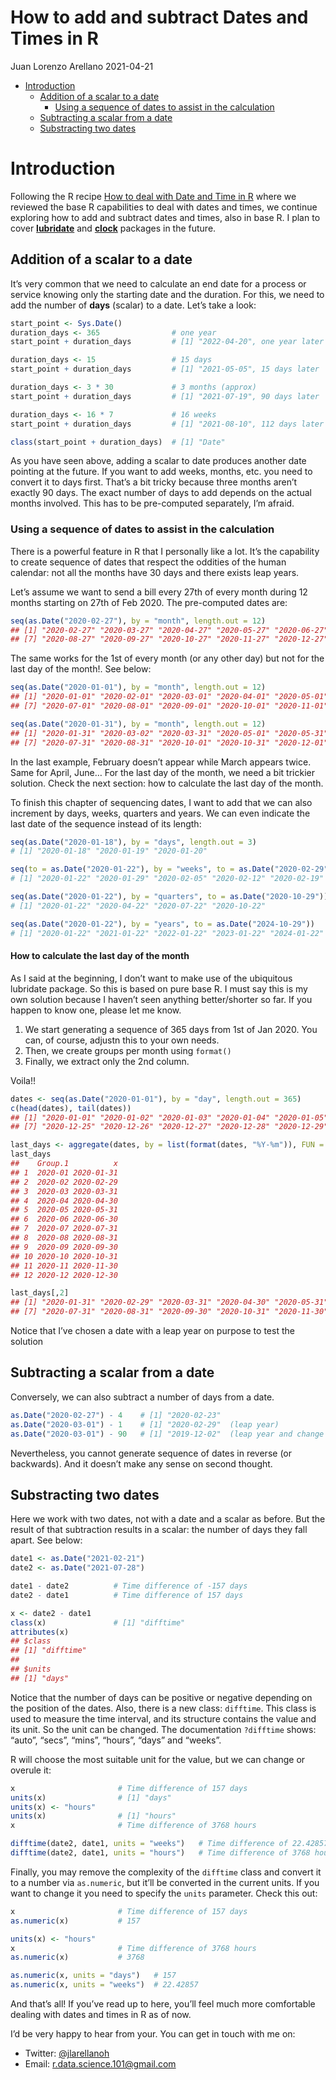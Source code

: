 How to add and subtract Dates and Times in R
================
Juan Lorenzo Arellano
2021-04-21

-   [Introduction](#introduction)
    -   [Addition of a scalar to a
        date](#addition-of-a-scalar-to-a-date)
        -   [Using a sequence of dates to assist in the
            calculation](#using-a-sequence-of-dates-to-assist-in-the-calculation)
    -   [Subtracting a scalar from a
        date](#subtracting-a-scalar-from-a-date)
    -   [Substracting two dates](#substracting-two-dates)

# Introduction

Following the R recipe [How to deal with Date and Time in
R](dates_times/How-to-deal-with-Dates-and-Times-in-R.html) where we
reviewed the base R capabilities to deal with dates and times, we
continue exploring how to add and subtract dates and times, also in base
R. I plan to cover [**lubridate**](https://lubridate.tidyverse.org/) and
[**clock**](https://clock.r-lib.org/) packages in the future.

## Addition of a scalar to a date

It’s very common that we need to calculate an end date for a process or
service knowing only the starting date and the duration. For this, we
need to add the number of **days** (scalar) to a date. Let’s take a
look:

``` r
start_point <- Sys.Date()
duration_days <- 365                # one year
start_point + duration_days         # [1] "2022-04-20", one year later

duration_days <- 15                 # 15 days
start_point + duration_days         # [1] "2021-05-05", 15 days later

duration_days <- 3 * 30             # 3 months (approx)
start_point + duration_days         # [1] "2021-07-19", 90 days later

duration_days <- 16 * 7             # 16 weeks
start_point + duration_days         # [1] "2021-08-10", 112 days later

class(start_point + duration_days)  # [1] "Date"
```

As you have seen above, adding a scalar to date produces another date
pointing at the future. If you want to add weeks, months, etc. you need
to convert it to days first. That’s a bit tricky because three months
aren’t exactly 90 days. The exact number of days to add depends on the
actual months involved. This has to be pre-computed separately, I’m
afraid.

### Using a sequence of dates to assist in the calculation

There is a powerful feature in R that I personally like a lot. It’s the
capability to create sequence of dates that respect the oddities of the
human calendar: not all the months have 30 days and there exists leap
years.

Let’s assume we want to send a bill every 27th of every month during 12
months starting on 27th of Feb 2020. The pre-computed dates are:

``` r
seq(as.Date("2020-02-27"), by = "month", length.out = 12)
## [1] "2020-02-27" "2020-03-27" "2020-04-27" "2020-05-27" "2020-06-27" "2020-07-27"
## [7] "2020-08-27" "2020-09-27" "2020-10-27" "2020-11-27" "2020-12-27" "2021-01-27"
```

The same works for the 1st of every month (or any other day) but not for
the last day of the month!. See below:

``` r
seq(as.Date("2020-01-01"), by = "month", length.out = 12)
## [1] "2020-01-01" "2020-02-01" "2020-03-01" "2020-04-01" "2020-05-01" "2020-06-01"
## [7] "2020-07-01" "2020-08-01" "2020-09-01" "2020-10-01" "2020-11-01" "2020-12-01"

seq(as.Date("2020-01-31"), by = "month", length.out = 12)
## [1] "2020-01-31" "2020-03-02" "2020-03-31" "2020-05-01" "2020-05-31" "2020-07-01"
## [7] "2020-07-31" "2020-08-31" "2020-10-01" "2020-10-31" "2020-12-01" "2020-12-31")
```

In the last example, February doesn’t appear while March appears twice.
Same for April, June… For the last day of the month, we need a bit
trickier solution. Check the next section: how to calculate the last day
of the month.

To finish this chapter of sequencing dates, I want to add that we can
also increment by days, weeks, quarters and years. We can even indicate
the last date of the sequence instead of its length:

``` r
seq(as.Date("2020-01-18"), by = "days", length.out = 3)
# [1] "2020-01-18" "2020-01-19" "2020-01-20"

seq(to = as.Date("2020-01-22"), by = "weeks", to = as.Date("2020-02-29"))
# [1] "2020-01-22" "2020-01-29" "2020-02-05" "2020-02-12" "2020-02-19" "2020-02-26"

seq(as.Date("2020-01-22"), by = "quarters", to = as.Date("2020-10-29"))
# [1] "2020-01-22" "2020-04-22" "2020-07-22" "2020-10-22"

seq(as.Date("2020-01-22"), by = "years", to = as.Date("2024-10-29"))
# [1] "2020-01-22" "2021-01-22" "2022-01-22" "2023-01-22" "2024-01-22"
```

#### How to calculate the last day of the month

As I said at the beginning, I don’t want to make use of the ubiquitous
lubridate package. So this is based on pure base R. I must say this is
my own solution because I haven’t seen anything better/shorter so far.
If you happen to know one, please let me know.

1.  We start generating a sequence of 365 days from 1st of Jan 2020. You
    can, of course, adjustn this to your own needs.
2.  Then, we create groups per month using `format()`
3.  Finally, we extract only the 2nd column.

Voila!!

``` r
dates <- seq(as.Date("2020-01-01"), by = "day", length.out = 365)
c(head(dates), tail(dates))
## [1] "2020-01-01" "2020-01-02" "2020-01-03" "2020-01-04" "2020-01-05" "2020-01-06"
## [7] "2020-12-25" "2020-12-26" "2020-12-27" "2020-12-28" "2020-12-29" "2020-12-30"

last_days <- aggregate(dates, by = list(format(dates, "%Y-%m")), FUN = max)
last_days
##    Group.1          x
## 1  2020-01 2020-01-31
## 2  2020-02 2020-02-29
## 3  2020-03 2020-03-31
## 4  2020-04 2020-04-30
## 5  2020-05 2020-05-31
## 6  2020-06 2020-06-30
## 7  2020-07 2020-07-31
## 8  2020-08 2020-08-31
## 9  2020-09 2020-09-30
## 10 2020-10 2020-10-31
## 11 2020-11 2020-11-30
## 12 2020-12 2020-12-30

last_days[,2]
## [1] "2020-01-31" "2020-02-29" "2020-03-31" "2020-04-30" "2020-05-31" "2020-06-30"
## [7] "2020-07-31" "2020-08-31" "2020-09-30" "2020-10-31" "2020-11-30" "2020-12-30"
```

Notice that I’ve chosen a date with a leap year on purpose to test the
solution

## Subtracting a scalar from a date

Conversely, we can also subtract a number of days from a date.

``` r
as.Date("2020-02-27") - 4    # [1] "2020-02-23"
as.Date("2020-03-01") - 1    # [1] "2020-02-29"  (leap year)
as.Date("2020-03-01") - 90   # [1] "2019-12-02"  (leap year and change in year)
```

Nevertheless, you cannot generate sequence of dates in reverse (or
backwards). And it doesn’t make any sense on second thought.

## Substracting two dates

Here we work with two dates, not with a date and a scalar as before. But
the result of that subtraction results in a scalar: the number of days
they fall apart. See below:

``` r
date1 <- as.Date("2021-02-21")
date2 <- as.Date("2021-07-28")

date1 - date2          # Time difference of -157 days
date2 - date1          # Time difference of 157 days

x <- date2 - date1
class(x)               # [1] "difftime"
attributes(x)
## $class
## [1] "difftime"
## 
## $units
## [1] "days"
```

Notice that the number of days can be positive or negative depending on
the position of the dates. Also, there is a new class: `difftime`. This
class is used to measure the time interval, and its structure contains
the value and its unit. So the unit can be changed. The documentation
`?difftime` shows: “auto”, “secs”, “mins”, “hours”, “days” and “weeks”.

R will choose the most suitable unit for the value, but we can change or
overule it:

``` r
x                       # Time difference of 157 days
units(x)                # [1] "days"
units(x) <- "hours"     
units(x)                # [1] "hours"
x                       # Time difference of 3768 hours

difftime(date2, date1, units = "weeks")   # Time difference of 22.42857 weeks
difftime(date2, date1, units = "hours")   # Time difference of 3768 hours
```

Finally, you may remove the complexity of the `difftime` class and
convert it to a number via `as.numeric`, but it’ll be converted in the
current units. If you want to change it you need to specify the `units`
parameter. Check this out:

``` r
x                       # Time difference of 157 days
as.numeric(x)           # 157

units(x) <- "hours"
x                       # Time difference of 3768 hours
as.numeric(x)           # 3768

as.numeric(x, units = "days")   # 157
as.numeric(x, units = "weeks")  # 22.42857
```

And that’s all! If you’ve read up to here, you’ll feel much more
comfortable dealing with dates and times in R as of now.

I’d be very happy to hear from your. You can get in touch with me on:

-   Twitter: [@jlarellanoh](https://twitter.com/jlarellanoh)
-   Email: <r.data.science.101@gmail.com>
